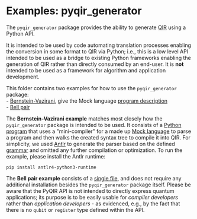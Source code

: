 # Examples: pyqir_generator

The `pyqir_generator` package provides the ability to generate [QIR](https://github.com/qir-alliance/qir-spec) using a Python API.

It is intended to be used by code automating translation processes enabling the conversion in some format to QIR via Python; i.e., this is a low level API intended to be used as a bridge to existing Python frameworks enabling the generation of QIR rather than directly consumed by an end-user. It is **not** intended to be used as a framework for algorithm and application development.

This folder contains two examples for how to use the `pyqir_generator` package:  
    - [Bernstein-Vazirani](mock_to_qir.py), give the Mock language [program description](bernstein_vazirani.txt)  
    - [Bell pair](bell_pair.py)

The **Bernstein-Vazirani example** matches most closely how the `pyqir_generator` package is intended to be used. It consists of a [Python program](mock_to_qir.py) that uses a "mini-compiler" for a made up [Mock language](mock_language) to parse a program and then walks the created syntax tree to compile it into QIR.
For simplicity, we used [Antlr](https://www.antlr.org/) to generate the parser based on the defined [grammar](mock_language/MockLanguage.g4) and omitted any further compilation or optimization. To run the example, please install the Antlr runtime:
```
pip install antlr4-python3-runtime
```

The **Bell pair example** consists of a [single file](bell_pair.py), and does not require any additional installation besides the `pyqir_generator` package itself. Please be aware that the PyQIR API is not intended to directly express quantum applications; its purpose is to be easily usable for *compiler developers* rather than *application developers* - as evidenced, e.g., by the fact that there is no `qubit` or `register` type defined within the API.